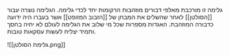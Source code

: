 גלימה זו מורכבת מאלפי דבורים מוזהבות הרקומות יחד לכדי גלימה.
הגלימה נוצרה עבור [[הסולטן]] לאחר שהשלים את המבחן של [[הזבוב המזופט]] אשר בעברו היה ידועה כדבורה המוזהבת.
האגדות מספרות שכל מי שלוב את הגלימה לעולם לא יחיה בחסך ותמיד יצליח לעשות עסקאות טובות.

![[גלימת הסולטן.png]]